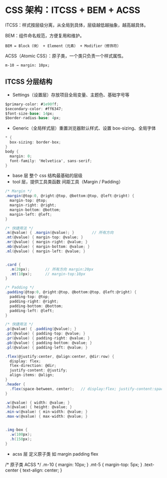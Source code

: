 # CSS 架构：ITCSS + BEM + ACSS

ITCSS：样式按层级分离，从全局到具体，层级越低越抽象，越高越具体。

BEM：组件命名规范，方便复用和维护。

    BEM = Block（块） + Element（元素） + Modifier（修饰符）

ACSS（Atomic CSS）：原子类，一个类只负责一个样式属性。

    m-10 → margin: 10px;

## ITCSS 分层结构

- Settings（设置层）存放项目全局变量、主题色、基础字号等

```cs
$primary-color: #1e90ff;
$secondary-color: #ff6347;
$font-size-base: 14px;
$border-radius-base: 4px;
```
- Generic（全局样式层）重置浏览器默认样式、设置 box-sizing、全局字体
```cs
* {
  box-sizing: border-box;
}
body {
  margin: 0;
  font-family: 'Helvetica', sans-serif;
}
```
- base 层 整个 css 结构最基础的层级
- tool 层，提供工具类函数
间距工具（Margin / Padding）
```cs
/* Margin */
.margin(@top:0, @right:@top, @bottom:@top, @left:@right) {
  margin-top: @top;
  margin-right: @right;
  margin-bottom: @bottom;
  margin-left: @left;
}

/* 快捷用法 */
.m(@value) { .margin(@value); }        // 所有方向
.mt(@value) { margin-top: @value; }
.mr(@value) { margin-right: @value; }
.mb(@value) { margin-bottom: @value; }
.ml(@value) { margin-left: @value; }


.card {
  .m(20px);       // 所有方向 margin:20px
  .mt(10px);      // margin-top:10px
}

/* Padding */
.padding(@top:0, @right:@top, @bottom:@top, @left:@right) {
  padding-top: @top;
  padding-right: @right;
  padding-bottom: @bottom;
  padding-left: @left;
}

/* 快捷用法 */
.p(@value) { .padding(@value); }
.pt(@value) { padding-top: @value; }
.pr(@value) { padding-right: @value; }
.pb(@value) { padding-bottom: @value; }
.pl(@value) { padding-left: @value; }

.flex(@justify:center, @align:center, @dir:row) {
  display: flex;
  flex-direction: @dir;
  justify-content: @justify;
  align-items: @align;
}
.header {
  .flex(space-between, center);   // display:flex; justify-content:space-between; align-items:center;
}

.w(@value) { width: @value; }
.h(@value) { height: @value; }
.min-w(@value) { min-width: @value; }
.max-w(@value) { max-width: @value; }


.img-box {
  .w(100px);
  .h(150px);
}
```
- acss 层 定义原子类 如 margin padding flex

/* 原子类 ACSS */
.m-10 { margin: 10px; }
.mt-5 { margin-top: 5px; }
.text-center { text-align: center; }

